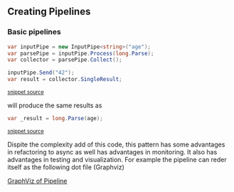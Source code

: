 <!--
This file was generate by MarkdownSnippets.
Source File: /docs/mdsource/Pipelines.source.md
To change this file edit the source file and then re-run the generation using either the dotnet global tool (https://github.com/SimonCropp/MarkdownSnippets#markdownsnippetstool) or using the api (https://github.com/SimonCropp/MarkdownSnippets#running-as-a-unit-test).
-->
## Creating Pipelines

### Basic pipelines

<!-- snippet: basic_pipeline -->
```cs
var inputPipe = new InputPipe<string>("age");
var parsePipe = inputPipe.Process(long.Parse);
var collector = parsePipe.Collect();

inputPipe.Send("42");
var result = collector.SingleResult;
```
<sup>[snippet source](/Pipelines.Test/PipelineTests.cs#L25-L32)</sup>
<!-- endsnippet -->

will produce the same results as 

<!-- snippet: basic_code_line -->
```cs
var _result = long.Parse(age);
```
<sup>[snippet source](/Pipelines.Test/PipelineTests.cs#L19-L21)</sup>
<!-- endsnippet -->

Dispite the complexity add of this code, this pattern has some advantages in refactoring to async 
as well has advantages in monitoring. It also has advantages in testing and visualization.
For example the pipeline can reder itself as the following dot file (Graphviz)

[GraphViz of Pipeline](/Pipeline.Tests/PipelineTests.BasicPipelineTest.approved.dot.svg)
